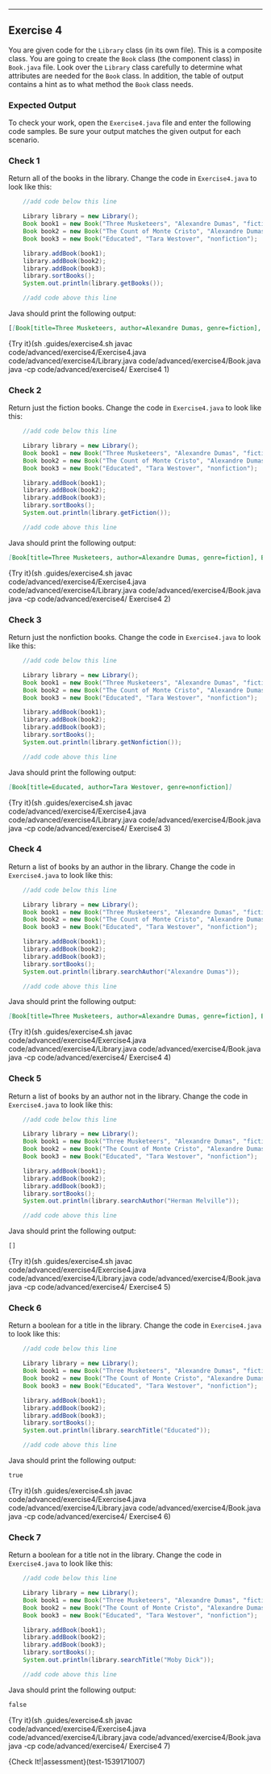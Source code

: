 ----------

## Exercise 4

You are given code for the `Library` class (in its own file). This is a composite class. You are going to create the `Book` class (the component class) in `Book.java` file. Look over the `Library` class carefully to determine what attributes are needed for the `Book` class. In addition, the table of output contains a hint as to what method the `Book` class needs.

### Expected Output
To check your work, open the `Exercise4.java` file and enter the following code samples. Be sure your output matches the given output for each scenario.

### Check 1
Return all of the books in the library. Change the code in `Exercise4.java` to look like this:

```java
    //add code below this line

    Library library = new Library();
    Book book1 = new Book("Three Musketeers", "Alexandre Dumas", "fiction");
    Book book2 = new Book("The Count of Monte Cristo", "Alexandre Dumas", "fiction");
    Book book3 = new Book("Educated", "Tara Westover", "nonfiction");

    library.addBook(book1);
    library.addBook(book2);
    library.addBook(book3);
    library.sortBooks();
    System.out.println(library.getBooks());

    //add code above this line
```

Java should print the following output:

```markdown
[[Book[title=Three Musketeers, author=Alexandre Dumas, genre=fiction], Book[title=The Count of Monte Cristo, author=Alexandre Dumas, genre=fiction], Book[title=Educated, author=Tara Westover, genre=nonfiction]]
```

{Try it}(sh .guides/exercise4.sh javac code/advanced/exercise4/Exercise4.java code/advanced/exercise4/Library.java code/advanced/exercise4/Book.java java -cp code/advanced/exercise4/ Exercise4 1)

### Check 2
Return just the fiction books. Change the code in `Exercise4.java` to look like this:

```java
    //add code below this line

    Library library = new Library();
    Book book1 = new Book("Three Musketeers", "Alexandre Dumas", "fiction");
    Book book2 = new Book("The Count of Monte Cristo", "Alexandre Dumas", "fiction");
    Book book3 = new Book("Educated", "Tara Westover", "nonfiction");

    library.addBook(book1);
    library.addBook(book2);
    library.addBook(book3);
    library.sortBooks();
    System.out.println(library.getFiction());

    //add code above this line
```

Java should print the following output:

```markdown
[Book[title=Three Musketeers, author=Alexandre Dumas, genre=fiction], Book[title=The Count of Monte Cristo, author=Alexandre Dumas, genre=fiction]]
```

{Try it}(sh .guides/exercise4.sh javac code/advanced/exercise4/Exercise4.java code/advanced/exercise4/Library.java code/advanced/exercise4/Book.java java -cp code/advanced/exercise4/ Exercise4 2)

### Check 3
Return just the nonfiction books. Change the code in `Exercise4.java` to look like this:

```java
    //add code below this line

    Library library = new Library();
    Book book1 = new Book("Three Musketeers", "Alexandre Dumas", "fiction");
    Book book2 = new Book("The Count of Monte Cristo", "Alexandre Dumas", "fiction");
    Book book3 = new Book("Educated", "Tara Westover", "nonfiction");

    library.addBook(book1);
    library.addBook(book2);
    library.addBook(book3);
    library.sortBooks();
    System.out.println(library.getNonfiction());

    //add code above this line
```

Java should print the following output:

```markdown
[Book[title=Educated, author=Tara Westover, genre=nonfiction]]
```

{Try it}(sh .guides/exercise4.sh javac code/advanced/exercise4/Exercise4.java code/advanced/exercise4/Library.java code/advanced/exercise4/Book.java java -cp code/advanced/exercise4/ Exercise4 3)

### Check 4
Return a list of books by an author in the library. Change the code in `Exercise4.java` to look like this:

```java
    //add code below this line

    Library library = new Library();
    Book book1 = new Book("Three Musketeers", "Alexandre Dumas", "fiction");
    Book book2 = new Book("The Count of Monte Cristo", "Alexandre Dumas", "fiction");
    Book book3 = new Book("Educated", "Tara Westover", "nonfiction");

    library.addBook(book1);
    library.addBook(book2);
    library.addBook(book3);
    library.sortBooks();
    System.out.println(library.searchAuthor("Alexandre Dumas"));

    //add code above this line
```

Java should print the following output:

```markdown
[Book[title=Three Musketeers, author=Alexandre Dumas, genre=fiction], Book[title=The Count of Monte Cristo, author=Alexandre Dumas, genre=fiction]]
```

{Try it}(sh .guides/exercise4.sh javac code/advanced/exercise4/Exercise4.java code/advanced/exercise4/Library.java code/advanced/exercise4/Book.java java -cp code/advanced/exercise4/ Exercise4 4)

### Check 5
Return a list of books by an author not in the library. Change the code in `Exercise4.java` to look like this:

```java
    //add code below this line

    Library library = new Library();
    Book book1 = new Book("Three Musketeers", "Alexandre Dumas", "fiction");
    Book book2 = new Book("The Count of Monte Cristo", "Alexandre Dumas", "fiction");
    Book book3 = new Book("Educated", "Tara Westover", "nonfiction");

    library.addBook(book1);
    library.addBook(book2);
    library.addBook(book3);
    library.sortBooks();
    System.out.println(library.searchAuthor("Herman Melville"));

    //add code above this line
```

Java should print the following output:

```markdown
[]
```

{Try it}(sh .guides/exercise4.sh javac code/advanced/exercise4/Exercise4.java code/advanced/exercise4/Library.java code/advanced/exercise4/Book.java java -cp code/advanced/exercise4/ Exercise4 5)

### Check 6
Return a boolean for a title in the library. Change the code in `Exercise4.java` to look like this:

```java
    //add code below this line

    Library library = new Library();
    Book book1 = new Book("Three Musketeers", "Alexandre Dumas", "fiction");
    Book book2 = new Book("The Count of Monte Cristo", "Alexandre Dumas", "fiction");
    Book book3 = new Book("Educated", "Tara Westover", "nonfiction");

    library.addBook(book1);
    library.addBook(book2);
    library.addBook(book3);
    library.sortBooks();
    System.out.println(library.searchTitle("Educated"));

    //add code above this line
```

Java should print the following output:

```markdown
true
```

{Try it}(sh .guides/exercise4.sh javac code/advanced/exercise4/Exercise4.java code/advanced/exercise4/Library.java code/advanced/exercise4/Book.java java -cp code/advanced/exercise4/ Exercise4 6)

### Check 7
Return a boolean for a title not in the library. Change the code in `Exercise4.java` to look like this:

```java
    //add code below this line

    Library library = new Library();
    Book book1 = new Book("Three Musketeers", "Alexandre Dumas", "fiction");
    Book book2 = new Book("The Count of Monte Cristo", "Alexandre Dumas", "fiction");
    Book book3 = new Book("Educated", "Tara Westover", "nonfiction");

    library.addBook(book1);
    library.addBook(book2);
    library.addBook(book3);
    library.sortBooks();
    System.out.println(library.searchTitle("Moby Dick"));

    //add code above this line
```

Java should print the following output:

```markdown
false
```

{Try it}(sh .guides/exercise4.sh javac code/advanced/exercise4/Exercise4.java code/advanced/exercise4/Library.java code/advanced/exercise4/Book.java java -cp code/advanced/exercise4/ Exercise4 7)

{Check It!|assessment}(test-1539171007)

